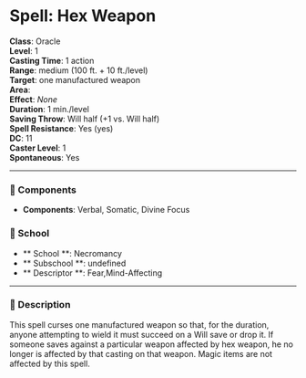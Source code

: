 
# Spell: Hex Weapon
**Class**: Oracle  
**Level**: 1  
**Casting Time**: 1 action  
**Range**: medium (100 ft. + 10 ft./level)  
**Target**: one manufactured weapon  
**Area**:   
**Effect**: _None_  
**Duration**: 1 min./level  
**Saving Throw**: Will half (+1 vs. Will half)  
**Spell Resistance**: Yes (yes)  
**DC**: 11  
**Caster Level**: 1  
**Spontaneous**: Yes

---

### 🔮 Components
- **Components**: Verbal, Somatic, Divine Focus

### 🏫 School
- ** School **: Necromancy
- ** Subschool **: undefined
- ** Descriptor **: Fear,Mind-Affecting
---

### 📜 Description
This spell curses one manufactured weapon so that, for the duration, anyone attempting to wield it must succeed on a Will save or drop it. If someone saves against a particular weapon affected by hex weapon, he no longer is affected by that casting on that weapon. Magic items are not affected by this spell.
